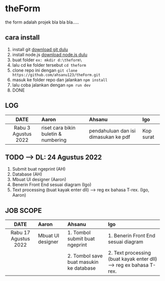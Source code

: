 # theForm
the form adalah projek bla bla bla.....

## cara install
1. install git [download git dulu](https://git-scm.com/downloads)
2. install node.js  [download node.js dulu](https://nodejs.org/en/download/)
3. buat folder `ex: mkdir d:\theform\`
4. lalu cd ke folder tersebut `cd theform` 
5. clone repo ini dengan `git clone https://github.com/ahsanu123/theForm.git`
6. masuk ke folder repo dan jalankan `npm install`
7. lalu coba jalankan dengan `npm run dev`
8. DONE

## LOG
| DATE                 | Aaron                                 |   Ahsanu                             | Igo      |
| :----:               | :---                                  | :---                                 | :---     |
| Rabu 3 Agustus 2022 | riset cara bikin buletin & numbering  | pendahuluan dan isi dimasukan ke pdf | Kop surat|


## TODO --> DL: 24 Agustus 2022
1. Submit buat ngeprint (AH)
2. Database (AH)
3. Mbuat UI designer (Aaron)
4. Benerin Front End sesuai diagram (Igo)
5. Text processing (buat kayak enter dll) --> reg ex bahasa T-rex. (Igo, Aaron)


## JOB SCOPE
| DATE                 | Aaron                                 |   Ahsanu                                | Igo      |
| :----:               | :---                                  | :---                                    | :---     |
| Rabu 17 Agustus 2022 | Mbuat UI designer                     | 1. Tombol submit buat ngeprint          | 1. Benerin Front End sesuai diagram         |
|                      |                                       | 2. Tombol save buat masukin ke database | 2. Text processing (buat kayak enter dll) --> reg ex bahasa T-rex.         |
